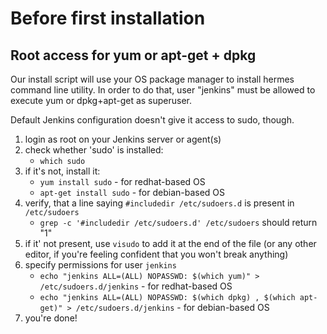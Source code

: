 # Before first installation

## Root access for yum or apt-get + dpkg

Our install script will use your OS package manager to install hermes command line utility. In order to do that, user "jenkins" must be allowed to execute yum or dpkg+apt-get as superuser.

Default Jenkins configuration doesn't give it access to sudo, though.

1. login as root on your Jenkins server or agent(s)
1. check whether 'sudo' is installed: 
	* `which sudo`
1. if it's not, install it:
	* `yum install sudo` - for redhat-based OS
	* `apt-get install sudo` - for debian-based OS
1. verify, that a line saying `#includedir /etc/sudoers.d` is present in `/etc/sudoers`
	* `grep -c '#includedir /etc/sudoers.d' /etc/sudoers` should return "1"
1. if it' not present, use `visudo` to add it at the end of the file (or any other editor, if you're feeling confident that you won't break anything)
1. specify permissions for user `jenkins`
	* `echo "jenkins ALL=(ALL) NOPASSWD: $(which yum)" > /etc/sudoers.d/jenkins` - for redhat-based OS
	* `echo "jenkins ALL=(ALL) NOPASSWD: $(which dpkg) , $(which apt-get)" > /etc/sudoers.d/jenkins` - for debian-based OS
1. you're done!
